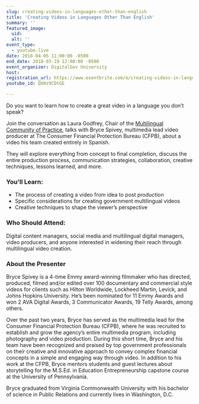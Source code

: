 ```yaml
---
slug: creating-videos-in-languages-other-than-english
title: 'Creating Videos in Languages Other Than English'
summary: ''
featured_image: 
  uid: 
  alt: ''
event_type: 
  - youtube-live
date: 2018-04-05 11:00:00 -0500
end_date: 2018-03-19 12:00:00 -0500
event_organizer: DigitalGov University
host: 
registration_url: https://www.eventbrite.com/e/creating-videos-in-languages-other-than-english-registration-44340580871
youtube_id: QXHz9CDtGE

---
```


Do you want to learn how to create a great video in a language you don’t speak?
 
Join the conversation as Laura Godfrey, Chair of the [Multilingual Community of Practice](https://www.digitalgov.gov/communities/multilingual/), talks with Bryce Spivey, multimedia lead video producer at The Consumer Financial Protection Bureau (CFPB), about a video his team created entirely in Spanish.
 
They will explore everything from concept to final completion, discuss the entire production process, communication strategies, collaboration, creative techniques, lessons learned, and more.

### You’ll Learn: 

- The process of creating a video from idea to post production 
- Specific considerations for creating government multilingual videos 
- Creative techniques to shape the viewer’s perspective

### Who Should Attend: 

Digital content managers, social media and multilingual digital managers, video producers, and anyone interested in widening their reach through multilingual video creation.

### About the Presenter
 
Bryce Spivey is a 4-time Emmy award-winning filmmaker who has directed, produced, filmed and/or edited over 100 documentary and commercial style videos for clients such as Hilton Worldwide, Lockheed Martin, Levick, and Johns Hopkins University. He’s been nominated for 11 Emmy Awards and won 2 AVA Digital Awards, 3 Communicator Awards, 19 Telly Awards, among others.
 
Over the past two years, Bryce has served as the multimedia lead for the Consumer Financial Protection Bureau (CFPB), where he was recruited to establish and grow the agency’s entire multimedia program, including photography and video production.  During this short time, Bryce and his team have been recognized and praised by top government professionals on their creative and innovative approach to convey complex financial concepts in a simple and engaging way through video. In addition to his work at the CFPB, Bryce mentors students and guest lectures about storytelling for the M.S.Ed. in Education Entrepreneurship capstone course at the University of Pennsylvania.
 
Bryce graduated from Virginia Commonwealth University with his bachelor of science in Public Relations and currently lives in Washington, D.C.

